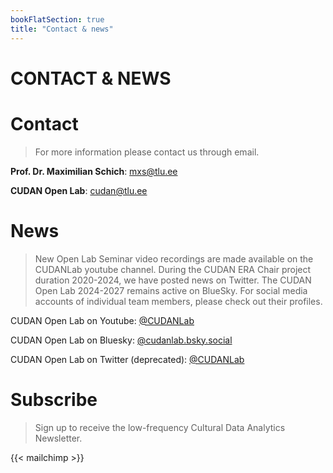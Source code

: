 ```yaml
---
bookFlatSection: true
title: "Contact & news"
---
```

CONTACT & NEWS
==  

# Contact

> For more information please contact us through email.

**Prof. Dr. Maximilian Schich**: [mxs@tlu.ee](mailto:mxs@tlu.ee "mxs@tlu.ee")   

**CUDAN Open Lab**: [cudan@tlu.ee](mailto:cudan@tlu.ee "cudan@tlu.ee")  

# News

> New Open Lab Seminar video recordings are made available on the CUDANLab youtube channel. During the CUDAN ERA Chair project duration 2020-2024, we have posted news on Twitter. The CUDAN Open Lab 2024-2027 remains active on BlueSky. For social media accounts of individual team members, please check out their profiles.

CUDAN Open Lab on Youtube: [@CUDANLab](https://www.youtube.com/@CUDANLab/videos "@CUDANLab")  

CUDAN Open Lab on Bluesky: [@cudanlab.bsky.social](https://bsky.app/profile/cudanlab.bsky.social)  

CUDAN Open Lab on Twitter (deprecated): [@CUDANLab](https://twitter.com/CUDANLab "@CUDANLab")  

# Subscribe

> Sign up to receive the low-frequency Cultural Data Analytics Newsletter.

{{< mailchimp >}} 
